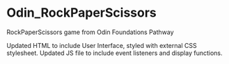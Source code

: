 # Odin_RockPaperScissors
RockPaperScissors game from Odin Foundations Pathway

Updated HTML to include User Interface, styled with external CSS stylesheet. 
Updated JS file to include event listeners and display functions.
